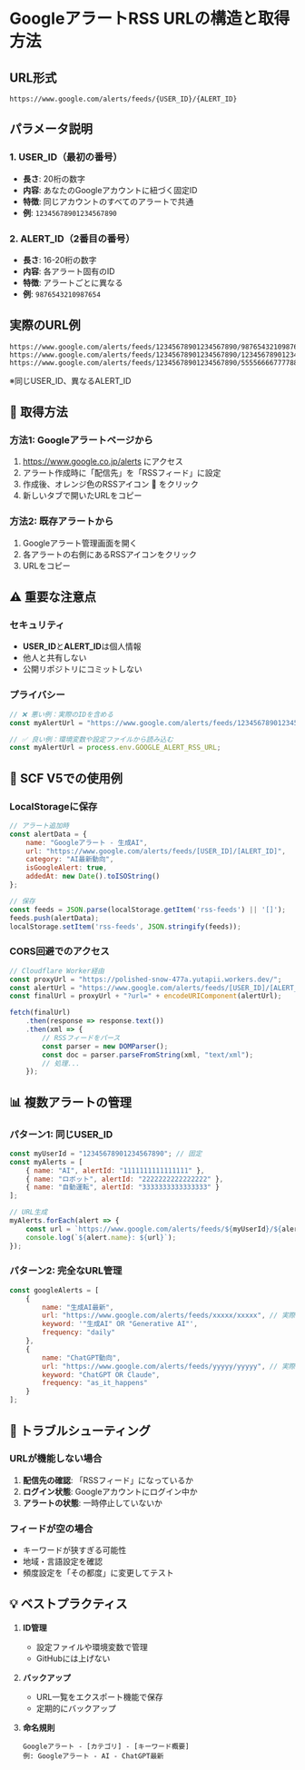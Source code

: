 # GoogleアラートRSS URLの構造と取得方法

## URL形式
```
https://www.google.com/alerts/feeds/{USER_ID}/{ALERT_ID}
```

## パラメータ説明

### 1. USER_ID（最初の番号）
- **長さ**: 20桁の数字
- **内容**: あなたのGoogleアカウントに紐づく固定ID
- **特徴**: 同じアカウントのすべてのアラートで共通
- **例**: `12345678901234567890`

### 2. ALERT_ID（2番目の番号）
- **長さ**: 16-20桁の数字
- **内容**: 各アラート固有のID
- **特徴**: アラートごとに異なる
- **例**: `9876543210987654`

## 実際のURL例
```
https://www.google.com/alerts/feeds/12345678901234567890/9876543210987654
https://www.google.com/alerts/feeds/12345678901234567890/1234567890123456
https://www.google.com/alerts/feeds/12345678901234567890/5555666677778888
```
※同じUSER_ID、異なるALERT_ID

## 📝 取得方法

### 方法1: Googleアラートページから
1. https://www.google.co.jp/alerts にアクセス
2. アラート作成時に「配信先」を「RSSフィード」に設定
3. 作成後、オレンジ色のRSSアイコン 🔶 をクリック
4. 新しいタブで開いたURLをコピー

### 方法2: 既存アラートから
1. Googleアラート管理画面を開く
2. 各アラートの右側にあるRSSアイコンをクリック
3. URLをコピー

## ⚠️ 重要な注意点

### セキュリティ
- **USER_ID**と**ALERT_ID**は個人情報
- 他人と共有しない
- 公開リポジトリにコミットしない

### プライバシー
```javascript
// ❌ 悪い例：実際のIDを含める
const myAlertUrl = "https://www.google.com/alerts/feeds/12345678901234567890/9876543210987654";

// ✅ 良い例：環境変数や設定ファイルから読み込む
const myAlertUrl = process.env.GOOGLE_ALERT_RSS_URL;
```

## 🔧 SCF V5での使用例

### LocalStorageに保存
```javascript
// アラート追加時
const alertData = {
    name: "Googleアラート - 生成AI",
    url: "https://www.google.com/alerts/feeds/[USER_ID]/[ALERT_ID]",
    category: "AI最新動向",
    isGoogleAlert: true,
    addedAt: new Date().toISOString()
};

// 保存
const feeds = JSON.parse(localStorage.getItem('rss-feeds') || '[]');
feeds.push(alertData);
localStorage.setItem('rss-feeds', JSON.stringify(feeds));
```

### CORS回避でのアクセス
```javascript
// Cloudflare Worker経由
const proxyUrl = "https://polished-snow-477a.yutapii.workers.dev/";
const alertUrl = "https://www.google.com/alerts/feeds/[USER_ID]/[ALERT_ID]";
const finalUrl = proxyUrl + "?url=" + encodeURIComponent(alertUrl);

fetch(finalUrl)
    .then(response => response.text())
    .then(xml => {
        // RSSフィードをパース
        const parser = new DOMParser();
        const doc = parser.parseFromString(xml, "text/xml");
        // 処理...
    });
```

## 📊 複数アラートの管理

### パターン1: 同じUSER_ID
```javascript
const myUserId = "12345678901234567890"; // 固定
const myAlerts = [
    { name: "AI", alertId: "1111111111111111" },
    { name: "ロボット", alertId: "2222222222222222" },
    { name: "自動運転", alertId: "3333333333333333" }
];

// URL生成
myAlerts.forEach(alert => {
    const url = `https://www.google.com/alerts/feeds/${myUserId}/${alert.alertId}`;
    console.log(`${alert.name}: ${url}`);
});
```

### パターン2: 完全なURL管理
```javascript
const googleAlerts = [
    {
        name: "生成AI最新",
        url: "https://www.google.com/alerts/feeds/xxxxx/xxxxx", // 実際のIDに置き換え
        keyword: '"生成AI" OR "Generative AI"',
        frequency: "daily"
    },
    {
        name: "ChatGPT動向",
        url: "https://www.google.com/alerts/feeds/yyyyy/yyyyy", // 実際のIDに置き換え
        keyword: "ChatGPT OR Claude",
        frequency: "as_it_happens"
    }
];
```

## 🎯 トラブルシューティング

### URLが機能しない場合
1. **配信先の確認**: 「RSSフィード」になっているか
2. **ログイン状態**: Googleアカウントにログイン中か
3. **アラートの状態**: 一時停止していないか

### フィードが空の場合
- キーワードが狭すぎる可能性
- 地域・言語設定を確認
- 頻度設定を「その都度」に変更してテスト

## 💡 ベストプラクティス

1. **ID管理**
   - 設定ファイルや環境変数で管理
   - GitHubには上げない

2. **バックアップ**
   - URL一覧をエクスポート機能で保存
   - 定期的にバックアップ

3. **命名規則**
   ```
   Googleアラート - [カテゴリ] - [キーワード概要]
   例: Googleアラート - AI - ChatGPT最新
   ```